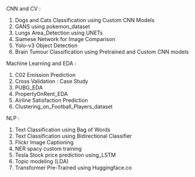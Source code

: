 CNN and CV :
1. Dogs and Cats Classification using Custom CNN Models
2. GANS using pokemon_dataset
3. Lungs Area_Detection using UNETs
4. Siamese Network for Image Comparison
5. Yolo-v3 Object Detection
6. Brain Tumour Classification using Pretrained and Custom CNN models

Machine Learning and EDA :
1. C02 Emission Prediction
2. Cross Validation : Case Study
3. PUBG_EDA
4. PropertyOnRent_EDA
5. Airline Satisfaction Prediction
6. Clustering_on_Football_Players_dataset

NLP :
1. Text Classification using Bag of Words
2. Text Classification using Bidirectional Classifier
3. Flickr Image Captioning
4. NER spacy custom training
5. Tesla Stock price prediction using_LSTM
6. Topic modeling (LDA)
7. Transformer Pre-Trained using Huggingface.co
